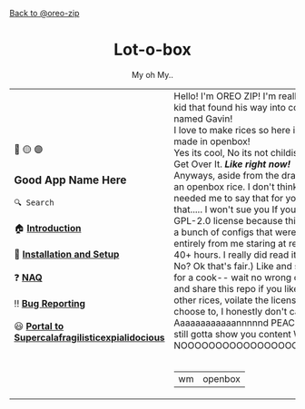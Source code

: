 [Back to @oreo-zip](https://github.com/oreo-zip)

<h1 align="center">Lot-o-box</h1>
<p align="center">My oh My.</b>.</p>


<table align="center">
  <tr>
    <td>
      🔴 🟡 🟣
      <br>
      <h3>Good App Name Here</h3>
      <code>🔍 Search</code>
      <br>
      <br>
      🏠 <a href="https://github.com/oreo-zip/dotfiles/tree/openbox/#Lot-o-box"><b>Introduction</b></a>
      <br>
      <br>
      💽 <a href="https://github.com/oreo-zip/dotfiles/tree/openbox/#Setup"><b>Installation and Setup</b></a>
      <br>
      <br>
      ❓ <a href="https://github.com/oreo-zip/dotfiles/tree/openbox/#NAQ"><b>NAQ</b></a>
      <br>
      <br>
      ‼️ <a href="https://github.com/oreo-zip/dotfiles/tree/openbox/bugs"><b>Bug Reporting</b></a>
      <br>
      <br>
      😃 <a href="example.com"><b> Portal to Supercalafragilisticexpialidocious</b></a>
    </td>
    <td>
    Hello! I'm OREO ZIP! I'm really a <18yo kid that found his way into computers, named Gavin!
    <br>
    I love to make rices so here is my rice, made in openbox!
    <br>
    Yes its cool, No its not childish
    <br>
    Get Over It. <b><i>Like right now!</i></b>
    <br>
    Anyways, aside from the drama, this is an openbox rice. I don't think you needed me to say that for you to know that..... I won't sue you If you violate the GPL-2.0 license because this is literally a bunch of configs that were made entirely from me staring at reddit for 40+ hours. I really did read it! (<i>Get it?</i> No? Ok that's fair.) Like and subscribe for a cook-- wait no wrong one; Star and share this repo if you like it and the other rices, voilate the license if you so choose to, I honestly don't care. Aaaaaaaaaaaannnnnd PEACE. Wait no still gotta show you content WAIT NOOOOOOOOOOOOOOOOOOOOOO!!!!
    <br>
    <br>
    <table>
      <tr>
      <td>
      wm
      </td>
      <td>
      openbox
      </td>
    </table>
    </td>
  </tr>
</table>
